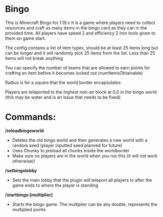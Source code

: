 # Bingo
This is Minecraft Bingo for 1.19.x
It is a game where players need to collect resources and craft as many items in the bingo card as they can in the provided time.
All players have speed 2 and efficiency 2 iron tools given to them on game start.

The config contains a list of item types, should be at least 25 items long but can be longer and it will randomly pick 25 items from the list.
Less than 25 items will not break anything

You can specify the number of teams that are allowed to earn points for crafting an item before it becomes locked out (numItemsObtainable)

Radius is for a square that the world border encapsulates

Players are teleported to the highest non-air block at 0,0 in the bingo world (this may be water and is an issue that needs to be fixed)

# Commands:

**/reloadbingoworld**
- Deletes the old bingo world and then generates a new world with a random seed (player inputted seed planned for future)
- Uses Chunky to preload all chunks inside the worldborder
- Make sure no players are in the world when you run this (it will not work otherwise)!
  
**/setbingolobby**
- Sets the main lobby that the plugin will teleport all players to after the game ends to where the player is standing
  
**/startbingo [multiplier]**
- Starts the bingo game. The multiplier can be any double, represents the multiplied points
